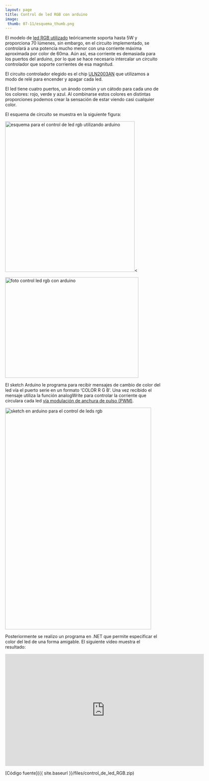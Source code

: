 ```yaml
---
layout: page
title: Control de led RGB con arduino
image:
 thumb: 07-11/esquema_thumb.png
---
```


El modelo de <a href="http://www.dealextreme.com/details.dx/sku.20999" target="_blank">led RGB utilizado</a> teóricamente soporta hasta 5W y proporciona 70 lúmenes, sin embargo, en el circuito implementado, se controlará a una potencia mucho menor con una corriente máxima aproximada por color de 60ma. Aún así, esa corriente es demasiada para los puertos del arduino, por lo que se hace necesario intercalar un circuito controlador que soporte corrientes de esa magnitud.

El circuito controlador elegido es el chip <a href="{{ site.baseurl }}/files/ULN2003AN.pdf" target="_blank">ULN2003AN</a> que utilizamos a modo de relé para encender y apagar cada led.

El led tiene cuatro puertos, un ánodo común y un cátodo para cada uno de los colores: rojo, verde y azul. Al combinarse estos colores en distintas proporciones podemos crear la sensación de estar viendo casi cualquier color.

El esquema de circuito se muestra en la siguiente figura:

<a href="{{ site.baseurl }}/images/07-11/esquema_2.png"><img style="border-right-width: 0px; display: inline; border-top-width: 0px; border-bottom-width: 0px; border-left-width: 0px" title="esquema para el control de led rgb utilizando arduino" src="{{ site.baseurl }}/images/07-11/esquema_thumb.png" border="0" alt="esquema para el control de led rgb utilizando arduino" width="417" height="484" /></a><

<a href="{{ site.baseurl }}/images/07-11/foto%20control%20led%20rgb%20con%20arduino_2.jpg"><img style="border-right-width: 0px; display: inline; border-top-width: 0px; border-bottom-width: 0px; border-left-width: 0px" title="foto control led rgb con arduino" src="{{ site.baseurl }}/images/07-11/foto%20control%20led%20rgb%20con%20arduino_thumb.jpg" border="0" alt="foto control led rgb con arduino" width="429" height="323" /></a>

El sketch Arduino le programa para recibir mensajes de cambio de color del led vía el puerto serie en un formato ‘COLOR R G B’. Una vez recibido el mensaje utiliza la función analogWrite para controlar la corriente que circulara cada led <a href="http://es.wikipedia.org/wiki/Modulaci%C3%B3n_por_ancho_de_pulsos" target="_blank">vía modulación de anchura de pulso (PWM)</a>.


<a href="{{ site.baseurl }}/images/07-11/image_4_1.png"><img style="border-bottom: 0px; border-left: 0px; display: inline; border-top: 0px; border-right: 0px" title="sketch en arduino para el control de leds rgb" src="{{ site.baseurl }}/images/07-11/image_thumb_1_1.png" border="0" alt="sketch en arduino para el control de leds rgb" width="470" height="712" /></a>

Posteriormente se realizo un programa en .NET que permite especificar el color del led de una forma amigable. El siguiente video muestra el resultado:

<div class="flex-video">
  <iframe id="ytplayer" type="text/html" width="640" height="360"
    src="https://youtube.com/embed//DIfRKhk26TY"
    frameborder="0"></iframe>
</div>

[Código fuente]({{ site.baseurl }}/files/control_de_led_RGB.zip)